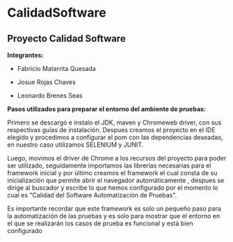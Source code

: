 # CalidadSoftware
## Proyecto Calidad Software


**Integrantes:**

- Fabricio Matarrita Quesada

- Josue Rojas Chaves

- Leonardo Brenes Seas

**Pasos utilizados para preparar el entorno del ambiente de pruebas:**

Primero se descargó e instalo el JDK, maven y Chromeweb driver, con sus respectivas guías de instalación.
Despues creamos el proyecto en el IDE elegido y procedimos a configurar el pom con las dependencias deseadas, en nuestro caso utilizamos SELENIUM y JUNIT.



Luego, movimos el driver de Chrome a los recursos del proyecto para poder ser utilizado, seguidamente importamos las librerias necesarias para el framework inicial y por último creamos el framework el cual consta de su inicialización que permite abrir el navegador automáticamente , despues se dirige al buscador y escribe lo que hemos configurado por el momento lo cual es "Calidad del Software Automatización de Pruebas".


Es importante recordar que este framework es solo un pequeño paso para la automatización de las pruebas y es solo para mostrar que el entorno en el que se realizarán los casos de prueba es funcional y está bien configurado




